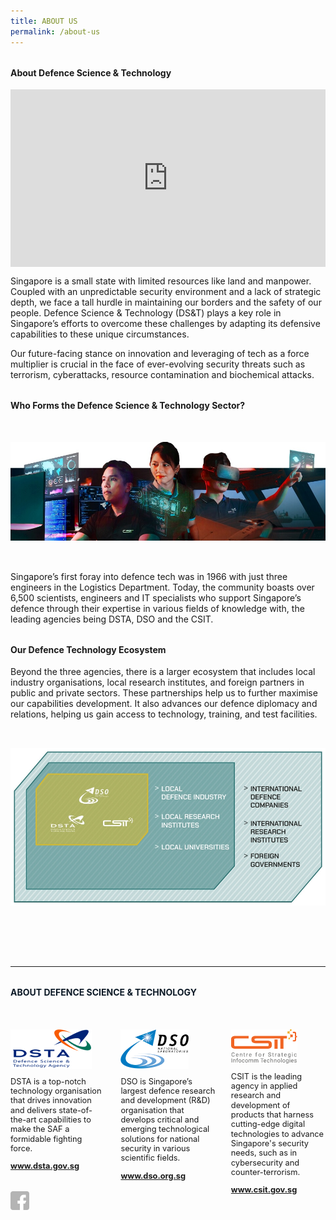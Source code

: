 ```yaml
---
title: ABOUT US
permalink: /about-us
---
```

<style>
	a[target="_blank"]:after,.float-buttons{
	display:none;}
</style>
<h4 style="font-weight:bold;margin-top:2rem;">About Defence Science & Technology</h4>
<style>.embed-container { position: relative; padding-bottom: 56.25%; height: 0; overflow: hidden; max-width: 100%; } .embed-container iframe, .embed-container object, .embed-container embed { position: absolute; top: 0; left: 0; width: 100%; height: 100%; }</style><div class='embed-container'><iframe src='https://www.youtube.com/embed/NzWd8bCxxBU' frameborder='0' allowfullscreen></iframe></div>
<p style="">Singapore is a small state with limited resources like land and manpower. Coupled with an unpredictable security environment and a lack of strategic depth, we face a tall hurdle in maintaining our borders and the safety of our people.  Defence Science & Technology (DS&T) plays a key role in Singapore’s efforts to overcome these challenges by adapting its defensive capabilities to these unique circumstances.</p>
<p>
Our future-facing stance on innovation and leveraging of tech as a force multiplier is crucial in the face 
of ever-evolving security threats such as terrorism, cyberattacks, resource contamination and 
biochemical attacks.  
	</p>
<h4 style="font-weight:bold;margin-top:2rem;">Who Forms the Defence Science & Technology Sector?</h4>
<img src="/images/about/About_Hero.jpg" style="margin:2rem 0;" />
<p>Singapore’s first foray into defence tech was in 1966 with just three engineers in the Logistics Department. Today, the community boasts over 6,500 scientists, engineers and IT specialists who support Singapore’s defence through their expertise in various fields of knowledge with, the leading agencies being DSTA, DSO and the CSIT. <p>
	
<h4 style="font-weight:bold;margin-top:2rem;">Our Defence Technology Ecosystem</h4>
<p>Beyond the three agencies, there is a larger ecosystem that includes local industry organisations, local research institutes, and foreign partners in public and private sectors. These partnerships help us to further maximise our capabilities development. It also advances our defence diplomacy and relations, helping us gain access to technology, training, and test facilities.  <p>
<img src="/images/about/About_DTCEcosystem.jpg" style="margin:2rem 0;" />
	
<br><br>
<hr>

<h4  style="font-weight:bold;margin-top:2rem;color:#0C1926;">ABOUT DEFENCE SCIENCE & TECHNOLOGY</h4>

<style>
	.dst-3-col{display:flex;justify-content:space-between;}
	.dst-col{display:flex;width:30%;flex-direction:column;}
	.dst-col img{
	width:fit-content;
	margin:2rem 0 0 0;
	}
	
	@media (max-width:767px){
	.dst-3-col{
		flex-direction:column;
	}
	
	.dst-col{
	width:100%;}
	}
	
	.social-icon{
	width:30px;
	height:30px;}
	
	.dst-3-col a{
	font-weight:bold;font-size:0.8rem;line-height:1.2
	}
	
	.social a{
	margin:0;
	}
	
</style>

<div class="dst-3-col">
	<div class="dst-col">
		<img src="/images/dsta-logo-DTCareers.png" style=""/>
			<p style="font-size:0.8rem;line-height:1.2">DSTA is a top-notch technology organisation that drives innovation and delivers state-of-the-art capabilities to make the SAF a formidable fighting force.</p>
			<a href="https://www.dsta.gov.sg/home" target="_blank" style="">www.dsta.gov.sg</a>
		<div class="social">
			<a href="https://www.facebook.com/SingaporeDSTA" target="_blank">
				<img src="/images/icons/facebook.svg" class="social-icon" />
			</a>
		</div>
	</div>
	<div class="dst-col">
		<img src="/images/dso-logo.png" style=""/>
			<p style="font-size:0.8rem;line-height:1.2">DSO is Singapore’s largest defence research and development (R&D) organisation that develops critical and emerging technological solutions for national security in various scientific fields. 
</p>
			<a href="https://www.dso.org.sg" target="_blank" style="font-weight:bold;font-size:0.8rem;line-height:1.2">www.dso.org.sg</a>
	</div>
	<div class="dst-col">
		<img src="/images/csit-logo.png" style=""/>
			<p style="font-size:0.8rem;line-height:1.2">CSIT is the leading agency in applied research and development of products that harness cutting-edge digital technologies to advance Singapore's security needs, such as in cybersecurity and counter-terrorism.</p>
			<a href="https://www.csit.gov.sg" target="_blank" style="font-weight:bold;font-size:0.8rem;line-height:1.2">www.csit.gov.sg</a>
	</div>
</div>